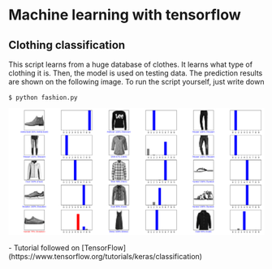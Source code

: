 Machine learning with tensorflow
=====


Clothing classification
----

This script learns from a huge database of clothes. It learns what type of clothing it is. Then, the model is used on testing data. The prediction results are shown on the following image. To run the script yourself, just write down
```shell
$ python fashion.py
```

<p align="center">
<img src="https://github.com/Beben107700/TensorFlow_Learning/blob/master/fashion/Figure_1.png">
</p>
- Tutorial followed on [TensorFlow](https://www.tensorflow.org/tutorials/keras/classification)
